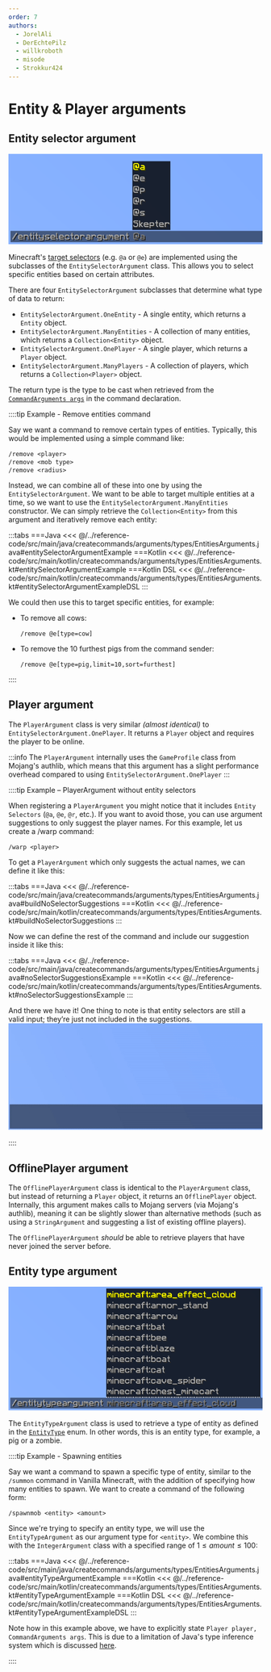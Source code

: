 ```yaml
---
order: 7
authors:
  - JorelAli
  - DerEchtePilz
  - willkroboth
  - misode
  - Strokkur424
---
```


# Entity & Player arguments

## Entity selector argument

![An image of an entity selector argument with a list of suggestions including entity selectors and a player name](/images/arguments/entityselector.png)

Minecraft's [target selectors](https://minecraft.wiki/w/Commands#Target_selectors) (e.g. `@a` or `@e`) are implemented using the subclasses of the `EntitySelectorArgument` class. This allows you to select specific entities based on certain attributes.

There are four `EntitySelectorArgument` subclasses that determine what type of data to return:

- `EntitySelectorArgument.OneEntity` - A single entity, which returns a `Entity` object.
- `EntitySelectorArgument.ManyEntities`  - A collection of many entities, which returns a `Collection<Entity>` object.
- `EntitySelectorArgument.OnePlayer` - A single player, which returns a `Player` object.
- `EntitySelectorArgument.ManyPlayers` - A collection of players, which returns a `Collection<Player>` object.

The return type is the type to be cast when retrieved from the [`CommandArguments args`](../arguments) in the command declaration.

::::tip Example - Remove entities command

Say we want a command to remove certain types of entities. Typically, this would be implemented using a simple command like:

```mccmd
/remove <player>
/remove <mob type>
/remove <radius>
```

Instead, we can combine all of these into one by using the `EntitySelectorArgument`. We want to be able to target multiple entities at a time, so we want to use the `EntitySelectorArgument.ManyEntities` constructor. We can simply retrieve the `Collection<Entity>` from this argument and iteratively remove each entity:

:::tabs
===Java
<<< @/../reference-code/src/main/java/createcommands/arguments/types/EntitiesArguments.java#entitySelectorArgumentExample
===Kotlin
<<< @/../reference-code/src/main/kotlin/createcommands/arguments/types/EntitiesArguments.kt#entitySelectorArgumentExample
===Kotlin DSL
<<< @/../reference-code/src/main/kotlin/createcommands/arguments/types/EntitiesArguments.kt#entitySelectorArgumentExampleDSL
:::

We could then use this to target specific entities, for example:

- To remove all cows:

  ```mccmd
  /remove @e[type=cow]
  ```

- To remove the 10 furthest pigs from the command sender:

  ```mccmd
  /remove @e[type=pig,limit=10,sort=furthest]
  ```

::::

## Player argument

The `PlayerArgument` class is very similar _(almost identical)_ to `EntitySelectorArgument.OnePlayer`. It returns a `Player` object and requires the player to be online.

:::info
The `PlayerArgument` internally uses the `GameProfile` class from Mojang's authlib, which means that this argument has a slight performance overhead compared to using `EntitySelectorArgument.OnePlayer`
:::

::::tip Example – PlayerArgument without entity selectors

When registering a `PlayerArgument` you might notice that it includes `Entity Selectors` (`@a`, `@e`, `@r`, etc.). If you want to avoid those, you can use argument suggestions to only suggest the player names. For this example, let us create a /warp command:

```mccmd
/warp <player>
```

To get a `PlayerArgument` which only suggests the actual names, we can define it like this:

:::tabs
===Java
<<< @/../reference-code/src/main/java/createcommands/arguments/types/EntitiesArguments.java#buildNoSelectorSuggestions
===Kotlin
<<< @/../reference-code/src/main/kotlin/createcommands/arguments/types/EntitiesArguments.kt#buildNoSelectorSuggestions
:::

Now we can define the rest of the command and include our suggestion inside it like this:

:::tabs
===Java
<<< @/../reference-code/src/main/java/createcommands/arguments/types/EntitiesArguments.java#noSelectorSuggestionsExample
===Kotlin
<<< @/../reference-code/src/main/kotlin/createcommands/arguments/types/EntitiesArguments.kt#noSelectorSuggestionsExample
:::

And there we have it! One thing to note is that entity selectors are still a valid input; they’re just not included in the suggestions.
![WarpCommand](/images/entityselectorplayerexample.gif)

::::

## OfflinePlayer argument

The `OfflinePlayerArgument` class is identical to the `PlayerArgument` class, but instead of returning a `Player` object, it returns an `OfflinePlayer` object. Internally, this argument makes calls to Mojang servers (via Mojang's authlib), meaning it can be slightly slower than alternative methods (such as using a `StringArgument` and suggesting a list of existing offline players).

The `OfflinePlayerArgument` _should_ be able to retrieve players that have never joined the server before.

## Entity type argument

![An image of an entity argument displaying a list of entity type suggestions](/images/arguments/entitytype.png)

The `EntityTypeArgument` class is used to retrieve a type of entity as defined in the [`EntityType`](https://hub.spigotmc.org/javadocs/bukkit/org/bukkit/entity/EntityType.html) enum. In other words, this is an entity type, for example, a pig or a zombie.

::::tip Example - Spawning entities

Say we want a command to spawn a specific type of entity, similar to the `/summon` command in Vanilla Minecraft, with the addition of specifying how many entities to spawn. We want to create a command of the following form:

```mccmd
/spawnmob <entity> <amount>
```

Since we're trying to specify an entity type, we will use the `EntityTypeArgument` as our argument type for `<entity>`. We combine this with the `IntegerArgument` class with a specified range of $1 \le \textit{amount} \le 100$:

:::tabs
===Java
<<< @/../reference-code/src/main/java/createcommands/arguments/types/EntitiesArguments.java#entityTypeArgumentExample
===Kotlin
<<< @/../reference-code/src/main/kotlin/createcommands/arguments/types/EntitiesArguments.kt#entityTypeArgumentExample
===Kotlin DSL
<<< @/../reference-code/src/main/kotlin/createcommands/arguments/types/EntitiesArguments.kt#entityTypeArgumentExampleDSL
:::

Note how in this example above, we have to explicitly state `Player player, CommandArguments args`. This is due to a limitation of Java's type inference system which is discussed [here](../../registration#setting-the-commands-executor).

::::
